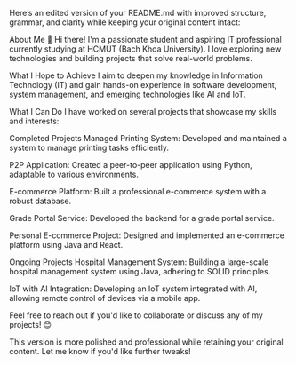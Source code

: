 Here’s an edited version of your README.md with improved structure, grammar, and clarity while keeping your original content intact:

About Me 👋
Hi there! I'm a passionate student and aspiring IT professional currently studying at HCMUT (Bach Khoa University). I love exploring new technologies and building projects that solve real-world problems.

What I Hope to Achieve
I aim to deepen my knowledge in Information Technology (IT) and gain hands-on experience in software development, system management, and emerging technologies like AI and IoT.

What I Can Do
I have worked on several projects that showcase my skills and interests:

Completed Projects
Managed Printing System: Developed and maintained a system to manage printing tasks efficiently.

P2P Application: Created a peer-to-peer application using Python, adaptable to various environments.

E-commerce Platform: Built a professional e-commerce system with a robust database.

Grade Portal Service: Developed the backend for a grade portal service.

Personal E-commerce Project: Designed and implemented an e-commerce platform using Java and React.

Ongoing Projects
Hospital Management System: Building a large-scale hospital management system using Java, adhering to SOLID principles.

IoT with AI Integration: Developing an IoT system integrated with AI, allowing remote control of devices via a mobile app.

Feel free to reach out if you'd like to collaborate or discuss any of my projects! 😊

This version is more polished and professional while retaining your original content. Let me know if you'd like further tweaks!
